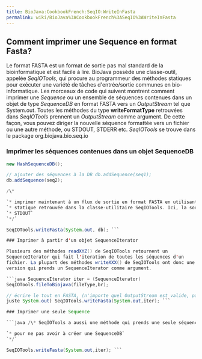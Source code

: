 ```yaml
---
title: BioJava:CookbookFrench:SeqIO:WriteInFasta
permalink: wiki/BioJava%3ACookbookFrench%3ASeqIO%3AWriteInFasta
---
```


Comment imprimer une Sequence en format Fasta?
----------------------------------------------

Le format FASTA est un format de sortie pas mal standard de la
bioinformatique et est facile à lire. BioJava possède une classe-outil,
appelée *SeqIOTools*, qui procure au programmeur des méthodes statiques
pour exécuter une variété de tâches d'entrée/sortie communes en
bio-informatique. Les morceaux de code qui suivent montrent comment
imprimer une *Sequence* ou un ensemble de séquences contenues dans un
objet de type *SequenceDB* en format FASTA vers un *OutputStream* tel
que System.out. Toutes les méthodes du type **writeFormatType**
retrouvées dans *SeqIOTools* prennent un *OutputStream* comme argument.
De cette façon, vous pouvez diriger la nouvelle séquence formattée vers
un fichier ou une autre méthode, ou STDOUT, STDERR etc. *SeqIOTools* se
trouve dans le package org.biojava.bio.seq.io

### Imprimer les séquences contenues dans un objet SequenceDB

```java // créer une instance de l'interface SequenceDB SequenceDB db =
new HashSequenceDB();

// ajouter des séquences à la DB db.addSequence(seq1);
db.addSequence(seq2);

/\*

`* imprimer maintenant à un flux de sortie en format FASTA en utilisant la méthode`  
`* statique retrouvée dans la classe-utilitaire SeqIOTools. Ici, la sortie se fait sur`  
`* STDOUT`  
`*/`

SeqIOTools.writeFasta(System.out, db); ```

### Imprimer à partir d'un objet SequenceIterator

Plusieurs des méthodes readXYZ() de SeqIOTools retournent un
SequenceIterator qui fait l'iteration de toutes les séquences d'un
fichier. La plupart des méthodes writeXXX() de SeqIOTools ont donc une
version qui prends un SequenceIterator comme argument.

```java SequenceIterator iter = (SequenceIterator)
SeqIOTools.fileToBiojava(fileType,br);

// écrire le tout en FASTA, (n'importe quel OutputStream est valide, pas
juste System.out) SeqIOTools.writeFasta(System.out,iter); ```

### Imprimer une seule Sequence

```java /\* SeqIOTools a aussi une méthode qui prends une seule séquence

`* pour ne pas avoir à créer une SequenceDB`  
`*/`

SeqIOTools.writeFasta(System.out,iter); ```
